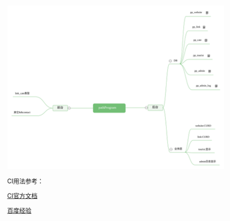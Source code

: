![pathProgram](pathProgram.svg)

CI用法参考：

[CI官方文档](http://codeigniter.org.cn/user_guide/index.html "CI用户文档") 

[百度经验](https://jingyan.baidu.com/article/20095761ddd27ecb0721b42a.html "百度经验")


